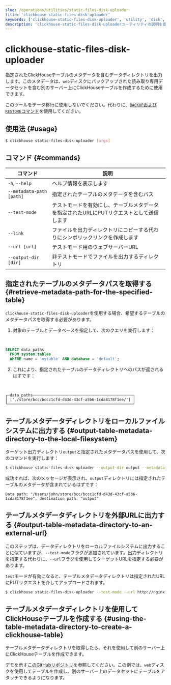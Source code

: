 ```yaml
---
slug: /operations/utilities/static-files-disk-uploader
title: 'clickhouse-static-files-disk-uploader'
keywords: ['clickhouse-static-files-disk-uploader', 'utility', 'disk', 'uploader']
description: 'clickhouse-static-files-disk-uploaderユーティリティの説明を提供します'
---
```



# clickhouse-static-files-disk-uploader

指定されたClickHouseテーブルのメタデータを含むデータディレクトリを出力します。このメタデータは、`web`ディスクにバックアップされた読み取り専用データセットを含む別のサーバー上にClickHouseテーブルを作成するために使用できます。

このツールをデータ移行に使用しないでください。代わりに、[`BACKUP`および`RESTORE`コマンド](/operations/backup)を使用してください。

## 使用法 {#usage}

```bash
$ clickhouse static-files-disk-uploader [args]
```

## コマンド {#commands}

|コマンド|説明|
|---|---|
|`-h`, `--help`|ヘルプ情報を表示します|
|`--metadata-path [path]`|指定されたテーブルのメタデータを含むパス|
|`--test-mode`|テストモードを有効にし、テーブルメタデータを指定されたURLにPUTリクエストとして送信します|
|`--link`|ファイルを出力ディレクトリにコピーする代わりにシンボリックリンクを作成します|
|`--url [url]`|テストモード用のウェブサーバーURL|
|`--output-dir [dir]`|非テストモードでファイルを出力するディレクトリ|

## 指定されたテーブルのメタデータパスを取得する {#retrieve-metadata-path-for-the-specified-table}

`clickhouse-static-files-disk-uploader`を使用する場合、希望するテーブルのメタデータパスを取得する必要があります。

1. 対象のテーブルとデータベースを指定して、次のクエリを実行します：

<br />

```sql
SELECT data_paths
  FROM system.tables
  WHERE name = 'mytable' AND database = 'default';
```

2. これにより、指定されたテーブルのデータディレクトリへのパスが返されるはずです：

<br />

```response
┌─data_paths────────────────────────────────────────────┐
│ ['./store/bcc/bccc1cfd-d43d-43cf-a5b6-1cda8178f1ee/'] │
└───────────────────────────────────────────────────────┘
```

## テーブルメタデータディレクトリをローカルファイルシステムに出力する {#output-table-metadata-directory-to-the-local-filesystem}

ターゲット出力ディレクトリ`output`と指定されたメタデータパスを使用して、次のコマンドを実行します：

```bash
$ clickhouse static-files-disk-uploader --output-dir output --metadata-path ./store/bcc/bccc1cfd-d43d-43cf-a5b6-1cda8178f1ee/
```

成功すれば、次のメッセージが表示され、`output`ディレクトリには指定されたテーブルのメタデータが含まれているはずです：

```repsonse
Data path: "/Users/john/store/bcc/bccc1cfd-d43d-43cf-a5b6-1cda8178f1ee", destination path: "output"
```

## テーブルメタデータディレクトリを外部URLに出力する {#output-table-metadata-directory-to-an-external-url}

このステップは、データディレクトリをローカルファイルシステムに出力することに似ていますが、`--test-mode`フラグが追加されています。出力ディレクトリを指定する代わりに、`--url`フラグを使用してターゲットURLを指定する必要があります。

`test`モードが有効になると、テーブルメタデータディレクトリは指定されたURLにPUTリクエストを介してアップロードされます。

```bash
$ clickhouse static-files-disk-uploader --test-mode --url http://nginx:80/test1 --metadata-path ./store/bcc/bccc1cfd-d43d-43cf-a5b6-1cda8178f1ee/
```

## テーブルメタデータディレクトリを使用してClickHouseテーブルを作成する {#using-the-table-metadata-directory-to-create-a-clickhouse-table}

テーブルメタデータディレクトリを取得したら、それを使用して別のサーバー上にClickHouseテーブルを作成できます。

デモを示す[このGitHubリポジトリ](https://github.com/ClickHouse/web-tables-demo)を参照してください。この例では、`web`ディスクを使用してテーブルを作成し、別のサーバー上のデータセットにテーブルをアタッチできるようになります。
